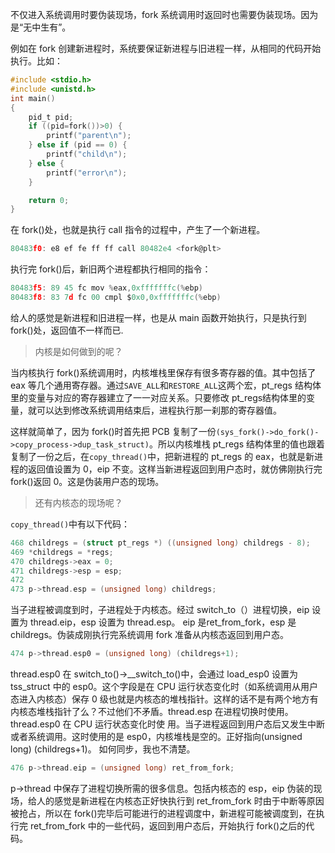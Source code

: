 不仅进入系统调用时要伪装现场，fork 系统调用时返回时也需要伪装现场。因为是“无中生有”。

例如在 fork 创建新进程时，系统要保证新进程与旧进程一样，从相同的代码开始执行。比如：

```c
#include <stdio.h>
#include <unistd.h>
int main()
{
    pid_t pid;
    if ((pid=fork())>0) {
        printf("parent\n");
    } else if (pid == 0) {
        printf("child\n");
    } else {
        printf("error\n");
    }

    return 0;
}
```
在 fork()处，也就是执行 call 指令的过程中，产生了一个新进程。

```c
80483f0: e8 ef fe ff ff call 80482e4 <fork@plt>
```
执行完 fork()后，新旧两个进程都执行相同的指令：

```c
80483f5: 89 45 fc mov %eax,0xfffffffc(%ebp)
80483f8: 83 7d fc 00 cmpl $0x0,0xfffffffc(%ebp)
```
给人的感觉是新进程和旧进程一样，也是从 main 函数开始执行，只是执行到 fork()处，返回值不一样而已.

> 内核是如何做到的呢？

当内核执行 fork()系统调用时，内核堆栈里保存有很多寄存器的值。其中包括了 eax 等几个通用寄存器。通过`SAVE_ALL`和`RESTORE_ALL`这两个宏，pt_regs 结构体里的变量与对应的寄存器建立了一一对应关系。只要修改 pt_regs结构体里的变量，就可以达到修改系统调用结束后，进程执行那一刹那的寄存器值。

这样就简单了，因为 fork()时首先把 PCB 复制了一份`(sys_fork()->do_fork()->copy_process->dup_task_struct)`。所以内核堆栈 pt_regs 结构体里的值也跟着复制了一份之后，在`copy_thread()`中，把新进程的 pt_regs 的 eax，也就是新进程的返回值设置为 0，eip 不变。这样当新进程返回到用户态时，就仿佛刚执行完fork()返回 0。这是伪装用户态的现场。

> 还有内核态的现场呢？

`copy_thread()`中有以下代码：

```c
468 childregs = (struct pt_regs *) ((unsigned long) childregs - 8);
469 *childregs = *regs;
470 childregs->eax = 0;
471 childregs->esp = esp;
472
473 p->thread.esp = (unsigned long) childregs;
```
当子进程被调度到时，子进程处于内核态。经过 switch_to（）进程切换，eip 设置为 thread.eip，esp 设置为 thread.esp。 eip 是ret_from_fork，esp 是 childregs。伪装成刚执行完系统调用 fork 准备从内核态返回到用户态。

```c
474 p->thread.esp0 = (unsigned long) (childregs+1);
```
 thread.esp0 在 switch_to()->__switch_to()中，会通过 load_esp0 设置为tss_struct 中的 esp0。这个字段是在 CPU 运行状态变化时（如系统调用从用户态进入内核态）保存 0 级也就是内核态的堆栈指针。这样的话不是有两个地方有内核态堆栈指针了么？不过他们不矛盾。thread.esp 在进程切换时使用。thread.esp0 在 CPU 运行状态变化时使
用。当子进程返回到用户态后又发生中断或者系统调用。这时使用的是 esp0，内核堆栈是空的。正好指向(unsigned long) (childregs+1)。
如何同步，我也不清楚。

```c
476 p->thread.eip = (unsigned long) ret_from_fork;
```
 p->thread 中保存了进程切换所需的很多信息。包括内核态的 esp，eip
伪装的现场，给人的感觉是新进程在内核态正好快执行到 ret_from_fork 时由于中断等原因被抢占，所以在 fork()完毕后可能进行的进程调度中，新进程可能被调度到，在执行完 ret_from_fork 中的一些代码，返回到用户态后，开始执行 fork()之后的代码。